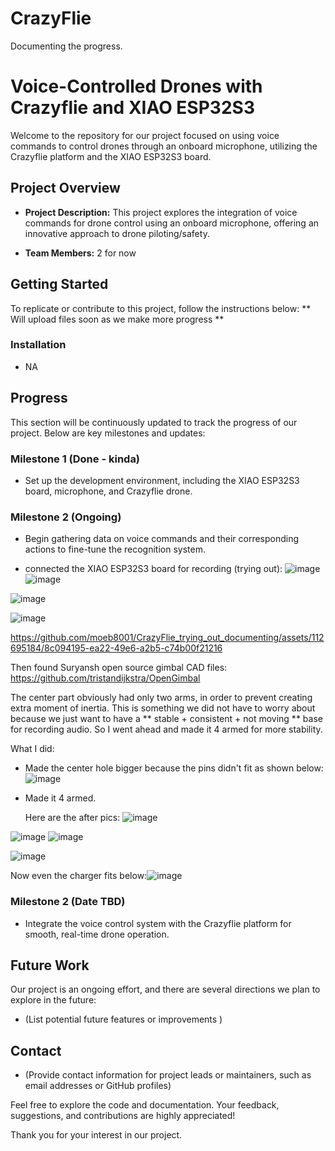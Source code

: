 # CrazyFlie
Documenting the progress.

# Voice-Controlled Drones with Crazyflie and XIAO ESP32S3

Welcome to the repository for our project focused on using voice commands to control drones through an onboard microphone, utilizing the Crazyflie platform and the XIAO ESP32S3 board.

## Project Overview

- **Project Description:** This project explores the integration of voice commands for drone control using an onboard microphone, offering an innovative approach to drone piloting/safety.

- **Team Members:** 2 for now

## Getting Started

To replicate or contribute to this project, follow the instructions below:
 ** Will upload files soon as we make more progress **



### Installation

- NA


## Progress

This section will be continuously updated to track the progress of our project. Below are key milestones and updates:

### Milestone 1 (Done - kinda)

- Set up the development environment, including the XIAO ESP32S3 board, microphone, and Crazyflie drone.

 

### Milestone 2 (Ongoing)

- Begin gathering data on voice commands and their corresponding actions to fine-tune the recognition system.

- connected the XIAO ESP32S3 board for recording (trying out):
![image](https://github.com/moeb8001/CrazyFlie_trying_out_documenting/assets/112695184/a59fde60-ebc9-4d8f-8801-0f8f483d0bca)
![image](https://github.com/moeb8001/CrazyFlie_trying_out_documenting/assets/112695184/44dbefdb-9e26-4da4-a5e4-89b0b8611428)


![image](https://github.com/moeb8001/CrazyFlie/assets/112695184/da020335-0e3f-44db-ab8c-1f7a23bcb364)


![image](https://github.com/moeb8001/CrazyFlie_trying_out_documenting/assets/112695184/2e97b161-9a2e-430a-be3c-7ee687bf6502)


https://github.com/moeb8001/CrazyFlie_trying_out_documenting/assets/112695184/8c094195-ea22-49e6-a2b5-c74b00f21216



Then found Suryansh open source gimbal CAD files: https://github.com/tristandijkstra/OpenGimbal

The center part obviously had only two arms, in order to prevent creating extra moment of inertia. This is something we did not have to worry about because we just want to have a ** stable + consistent + not moving ** base for recording audio. So I went ahead and made it 4 armed for more stability. 

What I did:
- Made the center hole bigger because the pins didn't fit as shown below:
  ![image](https://github.com/moeb8001/CrazyFlie_trying_out_documenting/assets/112695184/9f212b08-3437-4581-8369-61fcd9fcd6d6)

- Made it 4 armed.

  Here are the after pics:
  ![image](https://github.com/moeb8001/CrazyFlie_trying_out_documenting/assets/112695184/95967fae-9cdc-403b-8852-b1f8988515f7)

![image](https://github.com/moeb8001/CrazyFlie_trying_out_documenting/assets/112695184/aebe1011-f102-497f-8fda-d8b6f4c99850)
![image](https://github.com/moeb8001/CrazyFlie_trying_out_documenting/assets/112695184/f36469e9-d113-40ec-bdc3-58685ecf9b83)

![image](https://github.com/moeb8001/CrazyFlie_trying_out_documenting/assets/112695184/3a7ee511-7f85-4b6f-9ade-bc0c9ca276c1)


  Now even the charger fits below:![image](https://github.com/moeb8001/CrazyFlie_trying_out_documenting/assets/112695184/4ccfcf03-45f1-4857-a08b-a3644dc2571a)








### Milestone 2 (Date TBD)

- Integrate the voice control system with the Crazyflie platform for smooth, real-time drone operation.

## Future Work

Our project is an ongoing effort, and there are several directions we plan to explore in the future:

- (List potential future features or improvements )


## Contact

- (Provide contact information for project leads or maintainers, such as email addresses or GitHub profiles)

Feel free to explore the code and documentation. Your feedback, suggestions, and contributions are highly appreciated!

Thank you for your interest in our project.
